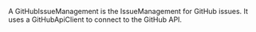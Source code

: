A GitHubIssueManagement is the IssueManagement for GitHub issues. It uses a GitHubApiClient to connect to the GitHub API.